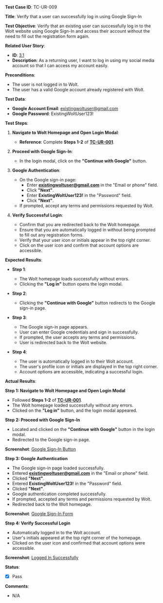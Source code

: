 **Test Case ID**: TC-UR-009

**Title**: Verify that a user can successfully log in using Google Sign-In

**Test Objective**: Verify that an existing user can successfully log in to the Wolt website using Google Sign-In and access their account without the need to fill out the registration form again.

**Related User Story**:

- **ID**: [3.1](../../../requirements/3_User_Stories.md#31-user-registration-and-login)
- **Description**: As a returning user, I want to log in using my social media account so that I can access my account easily.

**Preconditions**:

- The user is not logged in to Wolt.
- The user has a valid Google account already registered with Wolt.

**Test Data**:

- **Google Account Email**: existingwoltuser@gmail.com
- **Google Password**: ExistingWoltUser123!

**Test Steps**:

1. **Navigate to Wolt Homepage and Open Login Modal**:
   - **Reference**: Complete **Steps 1-2** of **[TC-UR-001](TC-UR-001_Successful_Email_Registration.md)**.

2. **Proceed with Google Sign-In**:
   - In the login modal, click on the **"Continue with Google"** button.

3. **Google Authentication**:
   - On the Google sign-in page:
     - Enter **existingwoltuser@gmail.com** in the "Email or phone" field.
     - Click **"Next"**.
     - Enter **ExistingWoltUser123!** in the "Password" field.
     - Click **"Next"**.
   - If prompted, accept any terms and permissions requested by Wolt.

4. **Verify Successful Login**:
   - Confirm that you are redirected back to the Wolt homepage.
   - Ensure that you are automatically logged in without being prompted to fill out any registration forms.
   - Verify that your user icon or initials appear in the top right corner.
   - Click on the user icon and confirm that account options are accessible.

**Expected Results**:

- **Step 1**:
  - The Wolt homepage loads successfully without errors.
  - Clicking the **"Log in"** button opens the login modal.

- **Step 2**:
  - Clicking the **"Continue with Google"** button redirects to the Google sign-in page.

- **Step 3**:
  - The Google sign-in page appears.
  - User can enter Google credentials and sign in successfully.
  - If prompted, the user accepts any terms and permissions.
  - User is redirected back to the Wolt website.

- **Step 4**:
  - The user is automatically logged in to their Wolt account.
  - The user's profile icon or initials are displayed in the top right corner.
  - Account options are accessible, indicating a successful login.

**Actual Results**:

**Step 1: Navigate to Wolt Homepage and Open Login Modal**

- Followed **Steps 1-2** of **[TC-UR-001](TC-UR-001_Successful_Email_Registration.md)**.
- The Wolt homepage loaded successfully without any errors.
- Clicked on the **"Log in"** button, and the login modal appeared.

**Step 2: Proceed with Google Sign-In**

- Located and clicked on the **"Continue with Google"** button in the login modal.
- Redirected to the Google sign-in page.

**Screenshot**: [Google Sign-In Button](../../images/TC-UR-009/TC-UR-009_Google_Signin_Button.png)

**Step 3: Google Authentication**

- The Google sign-in page loaded successfully.
- Entered **existingwoltuser@gmail.com** in the "Email or phone" field.
- Clicked **"Next"**.
- Entered **ExistingWoltUser123!** in the "Password" field.
- Clicked **"Next"**.
- Google authentication completed successfully.
- If prompted, accepted any terms and permissions requested by Wolt.
- Redirected back to the Wolt homepage.

**Screenshot**: [Google Sign-In Form](../../images/TC-UR-009/TC-UR-009_Google_Signin_Page.png)

**Step 4: Verify Successful Login**

- Automatically logged in to the Wolt account.
- User's initials appeared at the top right corner of the homepage.
- Clicked on the user icon and confirmed that account options were accessible.

**Screenshot**: [Logged In Successfully](../../images/TC-UR-009/TC-UR-009_Logged_In.png)

**Status**:

- [X] Pass

**Comments**:

- N/A
